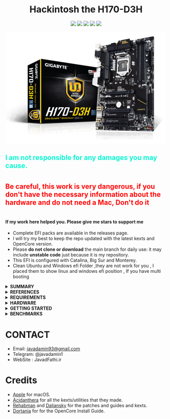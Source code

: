 <h1 align="center">Hackintosh the H170-D3H</h1>

<p align="center">
    <a href="https://www.apple.com/">
        <img src="https://img.shields.io/badge/Catalina-10.15.7-red.svg"/></a>
    <a href="https://www.apple.com/macos/big-sur/">
        <img src="https://img.shields.io/badge/Big_Sur-11.6.5-purple.svg"></a>
    <a href="https://www.apple.com/macos/monterey/">
        <img src="https://img.shields.io/badge/Monterey-12.6.2-brown"></a>
    <a href="https://www.gigabyte.com/Motherboard/GA-H170-D3H-rev-10#ov">
        <img src="https://img.shields.io/static/v1?message=rev%201.0&logo=GA-H170-D3H&labelColor=5c5c5c&color=1182c3&logoColor=white&label=GA-H170-D3H"/></a>
    <a href="https://github.com/acidanthera/OpenCorePkg">
        <img src="https://img.shields.io/badge/OpenCore-0.9.3-blue"/></a>
</p>

<p align="center">
    <a href="">
        <img src="./GA.png" alt="GA-H170 macOS" width="500"> </a>
</p>

#### <h2 style="color: #02f6d2" >I am not responsible for any damages you may cause.<h1>
#### <h2 style="color:red" >Be careful, this work is very dangerous, if you don't have the necessary information about the hardware and do not need a Mac, Don't do it<h1>
#### If my work here helped you. Please give me stars to support me

- Complete EFI packs are available in the releases page.
- I will try my best to keep the repo updated with the latest kexts and OpenCore version.
- Please **do not clone or download** the main branch for daily use: it may include **unstable code** just because it is my repository.
- This EFI is configured with Catalina, Big Sur and Monterey.
- Clean Ubuntu and Windows efi Folder ,they are not work for you , I placed them to  show linux and windows efi position , If you have multi booting



<details>
<summary><strong> SUMMARY </strong></summary>
<br>

> ### Video and Audio

| Feature                              | Status | Dependency                                             |
|:-------------------------------------|--------|--------------------------------------------------------|
| Full Graphics Accleration (QE/CI)    | ✅      | `WhateverGreen.kext`                                   |
| Audio Recording                      | ✅      | `AppleALC.kext` with Layout ID = 7 and `SSDT-HPET.aml` |
| Audio Playback                       | ✅      | `AppleALC.kext` with Layout ID = 7 and `SSDT-HPET.aml` |
| Automatic Headphone Output Switching | ✅      | `AppleALC.kext` with Layout ID = 7 and `SSDT-HPET.aml` |
| Dock Audio Port                      | ✅      | `AppleALC.kext` with Layout ID = 7 and `SSDT-HPET.aml` |

> ### Power, Charge, Sleep and Hibernation

| Feature                 | Status | Dependency                                                                                                                 |
|:------------------------|--------|----------------------------------------------------------------------------------------------------------------------------|
|  Power Management       | ✅      | enabled by [`SSDT-PMC.aml`]                                                                                                |                                                                                       |
| Custom Power Management | ✅      | `SSDT-EC.aml`                                                                                                              |
| Fan Control             | ✅      | `SSDT-EC.aml` |
|

> ### Input/ Output

| Feature                       | Status | Dependency                                    |
|:------------------------------|--------|-----------------------------------------------|
| Ethernet                      | ✅      | `IntelMausi.kext`                             |
| USB 2.0, Custom Map for USB 3 | ✅      | `USBPorts.kext`                               |
| USB Power Properties in macOS | ✅      | `SSDT-EC-USBX.aml`                            |
| Wireless Dongle TL-WN725N     | ✅      | `RealtekRTL8111.kext`,`RtWlanU1827.kext`, `RtWlanU.kext`, |


> ### macOS Continuity

| Feature                              | Status | Dependency          |
| :----------------------------------- | ------ | ------------------- |
| iCloud, iMessage, FaceTime           | ✅   | Whitelisted Apple ID, Valid SMBIOS  |
| AirDrop                              | ✅   | Not tested  |
| Time Machine                         | ✅   | Native  |

</details>

<details>
<summary><strong> REFERENCES </strong></summary>
<br>

Read these before you start:

- [dortania's Hackintosh guides](https://github.com/dortania).
- [dortania's OpenCore Install Guide](https://dortania.github.io/OpenCore-Install-Guide/).
- [dortania's OpenCore Post Install Guide](https://dortania.github.io/OpenCore-Post-Install/).
- [dortania/ Getting Started with ACPI](https://dortania.github.io/Getting-Started-With-ACPI/).
- [dortania/ opencore `multiboot`](https://github.com/dortania/OpenCore-Multiboot).
- [dortania/ `USB map` guide](https://dortania.github.io/OpenCore-Post-Install/usb/).
- [WhateverGreen Intel HD Manual](https://github.com/acidanthera/WhateverGreen/blob/master/Manual/FAQ.IntelHD.en.md).
- `Configuration.pdf` and `Differences.pdf` in each `OpenCore` releases.

</details>

<details>
<summary><strong> REQUIREMENTS </strong></summary>
<br>

- A macOS machine(optional): to create the macOS installer.
- Flash drive, 12GB or more, for the above purpose.
- Xcode works fine for editing plist files on macOS, but I prefer [PlistEdit Pro](https://www.fatcatsoftware.com/plisteditpro/).
- [ProperTree](https://github.com/corpnewt/ProperTree) if you need to edit plist files on Windows.
- [MaciASL](https://github.com/acidanthera/MaciASL), for patching ACPI tables and editing ACPI patches.
- [MountEFI](https://github.com/corpnewt/MountEFI) to quickly mount EFI partitions.
- [IORegistryExplorer](https://developer.apple.com/downloads), for diagnosis.
- [Hackintool](https://www.insanelymac.com/forum/topic/335018-hackintool-v286/), for diagnostic ONLY, Hackintool should not be used for patching, it is outdated.
- Patience and time, especially if this is your first time Hackintosh-ing.

</details>

<details>
<summary><strong> HARDWARE </strong></summary>

<h5>My Hardware</h5>

| Category     | GA-H170-D3H                                     |
|--------------|-------------------------------------------------|
| CPU          | Intel Core i5-6400                              |
| Motherboard  | GA-H170-D3H                                     |
| RAM          | 16G DDR4                                        |
| SSD          | Samsung 970 Evo Plus 250GB                      |
| Display      | Any Monitor                                     |
| WiFi         | Intel wireless dongle wn725n OR any Mac Support |
| Graphic Card | RX580 OR Any ...                                |  

</details>

<details>
<summary><strong> GETTING STARTED </strong></summary>
<br>

Before you do anything, please familiarize yourself with basic Hackintosh terminologies and the basic Hackintosh process by throughly reading Dortania guides as linked in `REFERENCES`

- Creating a macOS installer: refer to [Dortania's OpenCore Install Guide](https://dortania.github.io/OpenCore-Install-Guide/installer-guide/)


</details>

<details>
<summary><strong> BENCHMARKS </strong></summary>
</br>

- macOS 12.6.2, EFI OpenCore 0.9.3

[//]: # (| CPU            | Single-Core | Multi-Core |)

[//]: # (| :------------- | ----------: | ---------: |)

[//]: # (| Cinebench R23  |             |       1576 |)

[//]: # (| Geekbench 5    |         694 |       1421 |)

[//]: # ()
[//]: # (| GPU            | OpenCL      | Metal      |)

[//]: # (| :------------- | ----------: | ---------: |)

[//]: # (| Geekbench 5    |        1028 |        193 |)

</details>

# CONTACT

- Email: javadamin93@gmail.com
- Telegram: @javadamin1
- WebSite : JavadFathi.ir

# Credits

- [Apple](https://www.apple.com) for macOS.
- [Acidanthera](https://github.com/acidanthera) for all the kexts/utilities that they made.
- [Rehabman](https://github.com/RehabMan) and [Daliansky](https://github.com/daliansky) for the patches and guides and kexts.
- [Dortania](https://github.com/dortania) for for the OpenCore Install Guide.

